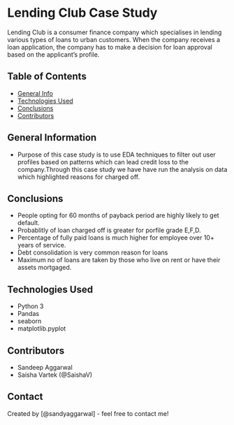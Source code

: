 # Lending Club Case Study
  Lending Club is a consumer finance company which specialises in lending various types of loans to urban customers. When the company receives a loan application, the company has to make a decision for loan approval based on the applicant’s profile.
  


## Table of Contents
* [General Info](#general-information)
* [Technologies Used](#technologies-used)
* [Conclusions](#conclusions)
* [Contributors](#contributors)

<!-- You can include any other section that is pertinent to your problem -->

## General Information
- Purpose of this case study is to use EDA techniques to filter out user profiles based on patterns 
  which can lead credit loss to the company.Through this case study we have have run the analysis on data
  which highlighted reasons for charged off. 
  

<!-- You don't have to answer all the questions - just the ones relevant to your project. -->

## Conclusions
- People opting for 60 months of payback period are highly likely to get default.
- Probablitly of loan charged off is greater for porfile grade E,F,D.
- Percentage of fully paid loans is much higher for employee over 10+ years of service.
- Debt consolidation is very common reason for loans
- Maximum no of loans are taken by those who live on rent or have their assets mortgaged.

<!-- You don't have to answer all the questions - just the ones relevant to your project. -->


## Technologies Used
- Python 3
- Pandas
- seaborn
- matplotlib.pyplot

<!-- As the libraries versions keep on changing, it is recommended to mention the version of library used in this project -->

## Contributors

- Sandeep Aggarwal
- Saisha Vartek (@SaishaV)



## Contact
Created by [@sandyaggarwal] - feel free to contact me!

